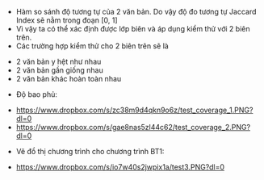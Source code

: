 - Hàm so sánh độ tương tự của 2 văn bản. Do vậy độ đo tương tự Jaccard Index sẽ nằm trong đoạn [0, 1]
- Vì vậy ta có thể xác định được lớp biên và áp dụng kiểm thử với 2 biên trên.
- Các trường hợp kiểm thử cho 2 biên trên sẽ là
 + 2 văn bản y hệt như nhau
 + 2 văn bản gần giống nhau
 + 2 văn bản khác hoàn toàn nhau

* Độ bao phủ:
 + https://www.dropbox.com/s/zc38m9d4qkn9o6z/test_coverage_1.PNG?dl=0
 + https://www.dropbox.com/s/gae8nas5zl44c62/test_coverage_2.PNG?dl=0

* Vẽ đồ thị chương trình cho chương trình BT1:
 + https://www.dropbox.com/s/io7w40s2jwpix1a/test3.PNG?dl=0

